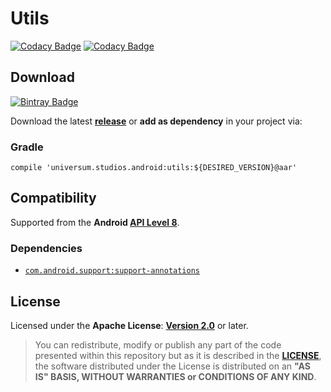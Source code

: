Utils
===============

[![Codacy Badge](https://api.codacy.com/project/badge/Grade/2eee79dd3bdd42f5af758d1ac3e363be)](https://www.codacy.com/app/universum-studios/android_utils?utm_source=github.com&amp;utm_medium=referral&amp;utm_content=universum-studios/android_utils&amp;utm_campaign=Badge_Grade)
[![Codacy Badge](https://api.codacy.com/project/badge/Coverage/2eee79dd3bdd42f5af758d1ac3e363be)](https://www.codacy.com/app/universum-studios/android_utils?utm_source=github.com&utm_medium=referral&utm_content=universum-studios/android_utils&utm_campaign=Badge_Coverage)

## Download ##
[![Bintray Badge](https://api.bintray.com/packages/universum-studios/android/universum.studios.android%3Autils/images/download.svg)](https://bintray.com/universum-studios/android/universum.studios.android%3Autils/_latestVersion)

Download the latest **[release](https://github.com/universum-studios/android_utils/releases/tag/2.0.0 "Latest Releases page")** or **add as dependency** in your project via:

### Gradle ###

    compile 'universum.studios.android:utils:${DESIRED_VERSION}@aar'

## Compatibility ##

Supported from the **Android [API Level 8](http://developer.android.com/about/versions/android-2.2.html "See API highlights")**.

### Dependencies ###

- [`com.android.support:support-annotations`](https://developer.android.com/topic/libraries/support-library/packages.html#annotations)

## License ##

Licensed under the **Apache License**: **[Version 2.0](http://www.apache.org/licenses/LICENSE-2.0)** or later.

> You can redistribute, modify or publish any part of the code presented within this repository but as it is described in the [**LICENSE**](https://github.com/universum-studios/android_utils/blob/master/LICENSE.md), the software distributed under the License is distributed on an **"AS IS" BASIS, WITHOUT WARRANTIES or CONDITIONS OF ANY KIND**.
